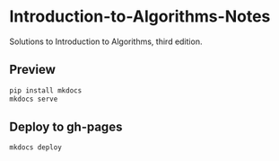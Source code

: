 # Introduction-to-Algorithms-Notes
Solutions to Introduction to Algorithms, third edition.

## Preview
```sh
pip install mkdocs
mkdocs serve
```

## Deploy to gh-pages
```sh
mkdocs deploy
```
